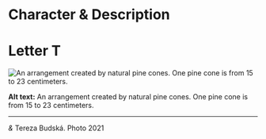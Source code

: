 # Character & Description

# Letter T

![An arrangement created by natural pine cones. One pine cone is from 15 to 23 centimeters.](img/like.jpg)

**Alt text:** An arrangement created by natural pine cones. One pine cone is from 15 to 23 centimeters.

---

*&* Tereza Budská. Photo 2021
